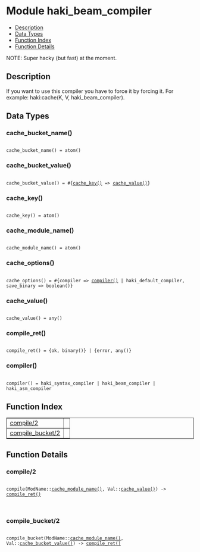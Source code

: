 

# Module haki_beam_compiler #
* [Description](#description)
* [Data Types](#types)
* [Function Index](#index)
* [Function Details](#functions)

NOTE: Super hacky (but fast) at the moment.

<a name="description"></a>

## Description ##
If you want to use
this compiler you have to force it by forcing it. For example:
haki:cache(K, V, haki_beam_compiler).

<a name="types"></a>

## Data Types ##




### <a name="type-cache_bucket_name">cache_bucket_name()</a> ###


<pre><code>
cache_bucket_name() = atom()
</code></pre>




### <a name="type-cache_bucket_value">cache_bucket_value()</a> ###


<pre><code>
cache_bucket_value() = #{<a href="#type-cache_key">cache_key()</a> =&gt; <a href="#type-cache_value">cache_value()</a>}
</code></pre>




### <a name="type-cache_key">cache_key()</a> ###


<pre><code>
cache_key() = atom()
</code></pre>




### <a name="type-cache_module_name">cache_module_name()</a> ###


<pre><code>
cache_module_name() = atom()
</code></pre>




### <a name="type-cache_options">cache_options()</a> ###


<pre><code>
cache_options() = #{compiler =&gt; <a href="#type-compiler">compiler()</a> | haki_default_compiler, save_binary =&gt; boolean()}
</code></pre>




### <a name="type-cache_value">cache_value()</a> ###


<pre><code>
cache_value() = any()
</code></pre>




### <a name="type-compile_ret">compile_ret()</a> ###


<pre><code>
compile_ret() = {ok, binary()} | {error, any()}
</code></pre>




### <a name="type-compiler">compiler()</a> ###


<pre><code>
compiler() = haki_syntax_compiler | haki_beam_compiler | haki_asm_compiler
</code></pre>

<a name="index"></a>

## Function Index ##


<table width="100%" border="1" cellspacing="0" cellpadding="2" summary="function index"><tr><td valign="top"><a href="#compile-2">compile/2</a></td><td></td></tr><tr><td valign="top"><a href="#compile_bucket-2">compile_bucket/2</a></td><td></td></tr></table>


<a name="functions"></a>

## Function Details ##

<a name="compile-2"></a>

### compile/2 ###

<pre><code>
compile(ModName::<a href="#type-cache_module_name">cache_module_name()</a>, Val::<a href="#type-cache_value">cache_value()</a>) -&gt; <a href="#type-compile_ret">compile_ret()</a>
</code></pre>
<br />

<a name="compile_bucket-2"></a>

### compile_bucket/2 ###

<pre><code>
compile_bucket(ModName::<a href="#type-cache_module_name">cache_module_name()</a>, Val::<a href="#type-cache_bucket_value">cache_bucket_value()</a>) -&gt; <a href="#type-compile_ret">compile_ret()</a>
</code></pre>
<br />

